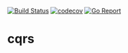 [![Build Status](https://travis-ci.com/go-ocf/cqrs.svg?branch=master)](https://travis-ci.com/go-ocf/cqrs)
[![codecov](https://codecov.io/gh/go-ocf/cqrs/branch/master/graph/badge.svg)](https://codecov.io/gh/go-ocf/cqrs)
[![Go Report](https://goreportcard.com/badge/github.com/go-ocf/cqrs)](https://goreportcard.com/report/github.com/go-ocf/cqrs)

# cqrs
